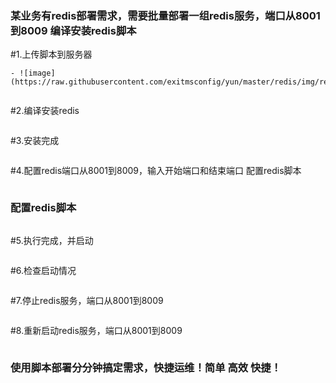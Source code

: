 ### 某业务有redis部署需求，需要批量部署一组redis服务，端口从8001到8009 编译安装redis脚本

#1.上传脚本到服务器
```
- ![image](https://raw.githubusercontent.com/exitmsconfig/yun/master/redis/img/redis1.jpg)


```

#2.编译安装redis
```
```
#3.安装完成

```
```

#4.配置redis端口从8001到8009，输入开始端口和结束端口 配置redis脚本

```
```

### 配置redis脚本

```
```

#5.执行完成，并启动

```
```

#6.检查启动情况

```
```

#7.停止redis服务，端口从8001到8009

```
```
#8.重新启动redis服务，端口从8001到8009

```
```

### 使用脚本部署分分钟搞定需求，快捷运维！简单 高效 快捷！
